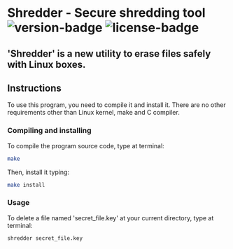 # Shredder - Secure shredding tool ![version-badge](https://img.shields.io/badge/version-1.23-blue.svg) ![license-badge](https://img.shields.io/badge/license-MIT-green.svg)
'Shredder' is a new utility to erase files safely with Linux boxes.
-----

## Instructions
To use this program, you need to compile it and install it. There are no other requirements other than Linux kernel, make and C compiler.

### Compiling and installing

To compile the program source code, type at terminal:
```bash
make
```

Then, install it typing:
```bash
make install
```

### Usage
To delete a file named 'secret_file.key' at your current directory, type at terminal:
```bash
shredder secret_file.key
```

